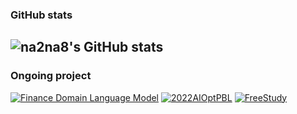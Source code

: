 ### GitHub stats
![na2na8's GitHub stats](https://github-readme-stats.vercel.app/api?username=na2na8&show_icons=true&theme=graywhite&count_private=true)
--------
### Ongoing project
[![Finance Domain Language Model](https://github-readme-stats.vercel.app/api/pin/?username=deep-over&repo=Financial-Pre-trained-research&theme=graywhite)](https://github.com/deep-over/Financial-Pre-trained-research)
[![2022AIOptPBL](https://github-readme-stats.vercel.app/api/pin/?username=gkalstn000&repo=pbl2022&theme=graywhite)](https://github.com/gkalstn000/pbl2022)
[![FreeStudy](https://github-readme-stats.vercel.app/api/pin/?username=Hanyang-Queen-Club&repo=FW2022&theme=graywhite)](https://github.com/Hanyang-Queen-Club/FW2022)
<!--
**na2na8/na2na8** is a ✨ _special_ ✨ repository because its `README.md` (this file) appears on your GitHub profile.

Here are some ideas to get you started:

- 🔭 I’m currently working on ...
- 🌱 I’m currently learning ...
- 👯 I’m looking to collaborate on ...
- 🤔 I’m looking for help with ...
- 💬 Ask me about ...
- 📫 How to reach me: ...
- 😄 Pronouns: ...
- ⚡ Fun fact: ...
-->
